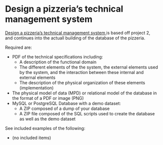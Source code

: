 # Design a pizzeria’s technical management system


[Design a pizzeria’s technical management system
](https://openclassrooms.com/en/projects/design-a-pizzerias-technical-management-system/assignment) is based off project 2, and continues into the actuall building of the database of the pizzeria.

Required are:

- PDF of the technical specifications including:
    - A description of the functional domain
    - The different elements of the the system, the external elements used by the system, and the interaction between these internal and external elements
    - The description of the physical organization of these elements (implementation)
- The physical model of data (MPD) or relational model of the database in the format of a PDF or image (PNG)
- MySQL or PostgreSQL Database with a demo dataset:
    - A ZIP composed of a dump of your database
    - A ZIP file composed of the SQL scripts used to create the database as well as the demo dataset

See included examples of the following:

- (no included items)

